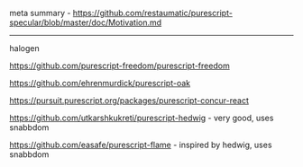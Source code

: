 meta summary - https://github.com/restaumatic/purescript-specular/blob/master/doc/Motivation.md

------------

halogen

https://github.com/purescript-freedom/purescript-freedom

https://github.com/ehrenmurdick/purescript-oak

https://pursuit.purescript.org/packages/purescript-concur-react

https://github.com/utkarshkukreti/purescript-hedwig - very good, uses snabbdom

https://github.com/easafe/purescript-flame - inspired by hedwig, uses snabbdom
